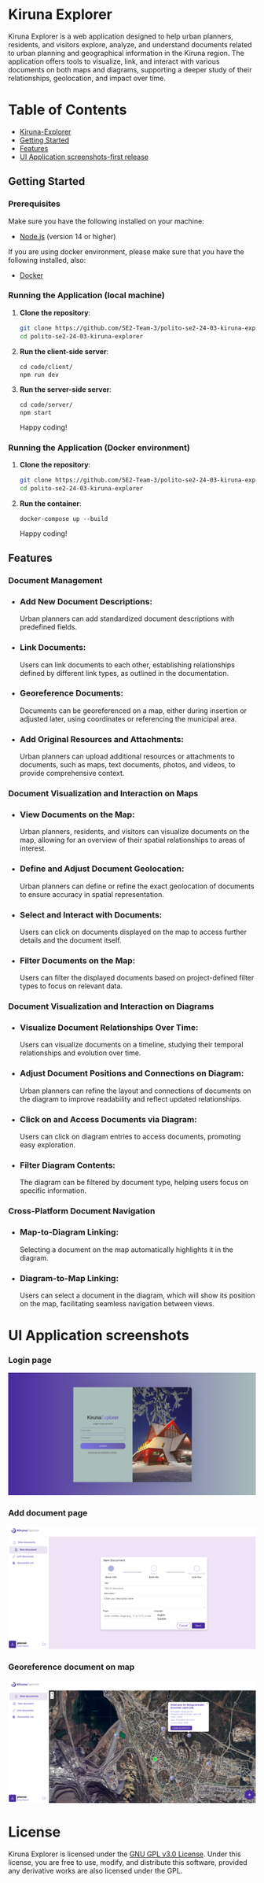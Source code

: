 # Kiruna Explorer

Kiruna Explorer is a web application designed to help urban planners, residents, and visitors explore, analyze, and understand documents related to urban planning and geographical information in the Kiruna region. The application offers tools to visualize, link, and interact with various documents on both maps and diagrams, supporting a deeper study of their relationships, geolocation, and impact over time.

# Table of Contents
- [Kiruna-Explorer](#kiruna-explorer)
- [Getting Started](#getting-started)
- [Features](#features)
- [UI Application screenshots-first release](#ui-application-screenshots)
## Getting Started

### Prerequisites

Make sure you have the following installed on your machine:

- [Node.js](https://nodejs.org/) (version 14 or higher)

If you are using docker environment, please make sure that you have the following installed, also:

- [Docker](https://www.docker.com/get-started)

### Running the Application (local machine)

1. **Clone the repository**:
   ```sh
   git clone https://github.com/SE2-Team-3/polito-se2-24-03-kiruna-explorer.git
   cd polito-se2-24-03-kiruna-explorer
   ```
2. **Run the client-side server**:
   ```
   cd code/client/
   npm run dev
   ```
3. **Run the server-side server**:
   ```
   cd code/server/
   npm start
   ```
   Happy coding!

### Running the Application (Docker environment)

1. **Clone the repository**:
   ```sh
   git clone https://github.com/SE2-Team-3/polito-se2-24-03-kiruna-explorer.git
   cd polito-se2-24-03-kiruna-explorer
   ```
2. **Run the container**:
   ```
   docker-compose up --build
   ```
   Happy coding!

## Features

### Document Management

- ### Add New Document Descriptions:
  Urban planners can add standardized document descriptions with predefined fields.
- ### Link Documents:
  Users can link documents to each other, establishing relationships defined by different link types, as outlined in the documentation.
- ### Georeference Documents:
  Documents can be georeferenced on a map, either during insertion or adjusted later, using coordinates or referencing the municipal area.
- ### Add Original Resources and Attachments:
  Urban planners can upload additional resources or attachments to documents, such as maps, text documents, photos, and videos, to provide comprehensive context.

### Document Visualization and Interaction on Maps

- ### View Documents on the Map:
  Urban planners, residents, and visitors can visualize documents on the map, allowing for an overview of their spatial relationships to areas of interest.
- ### Define and Adjust Document Geolocation:
  Urban planners can define or refine the exact geolocation of documents to ensure accuracy in spatial representation.
- ### Select and Interact with Documents:
  Users can click on documents displayed on the map to access further details and the document itself.
- ### Filter Documents on the Map:
  Users can filter the displayed documents based on project-defined filter types to focus on relevant data.

### Document Visualization and Interaction on Diagrams

- ### Visualize Document Relationships Over Time:
  Users can visualize documents on a timeline, studying their temporal relationships and evolution over time.
- ### Adjust Document Positions and Connections on Diagram:
  Urban planners can refine the layout and connections of documents on the diagram to improve readability and reflect updated relationships.
- ### Click on and Access Documents via Diagram:
  Users can click on diagram entries to access documents, promoting easy exploration.
- ### Filter Diagram Contents:
  The diagram can be filtered by document type, helping users focus on specific information.

### Cross-Platform Document Navigation

- ### Map-to-Diagram Linking:
  Selecting a document on the map automatically highlights it in the diagram.
- ### Diagram-to-Map Linking:
  Users can select a document in the diagram, which will show its position on the map, facilitating seamless navigation between views.


# **UI Application screenshots** 
### Login page
![Login Page](Screenshots/Demo-2/screenshot-1.png)
### Add document page
![Add document Page](Screenshots/Demo-2/screenshot-2.png)
### Georeference document on map
![Georeference document on map](Screenshots/Demo-2/screenshot-3.png)

# License

Kiruna Explorer is licensed under the [GNU GPL v3.0 License](LICENSE). Under this license, you are free to use, modify, and distribute this software, provided any derivative works are also licensed under the GPL.
